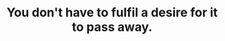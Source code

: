 ---
title: You don't have to fulfil a desire for it to pass away.
tags: experience change buddhism motion mindfulness slowness acceptance
---